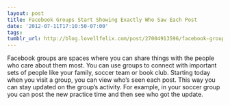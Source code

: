 ```yaml
---
layout: post
title: Facebook Groups Start Showing Exactly Who Saw Each Post
date: '2012-07-11T17:10:50-07:00'
tags: 
tumblr_url: http://blog.lovellfelix.com/post/27004913596/facebook-groups-start-showing-exactly-who-saw-each-post
---
```






Facebook groups are spaces where you can share things with the people who care about them most. You can use groups to connect with important sets of people like your family, soccer team or book club.
Starting today when you visit a group, you can view who’s seen each post. This way you can stay updated on the group’s activity.
For example, in your soccer group you can post the new practice time and then see who got the update.


